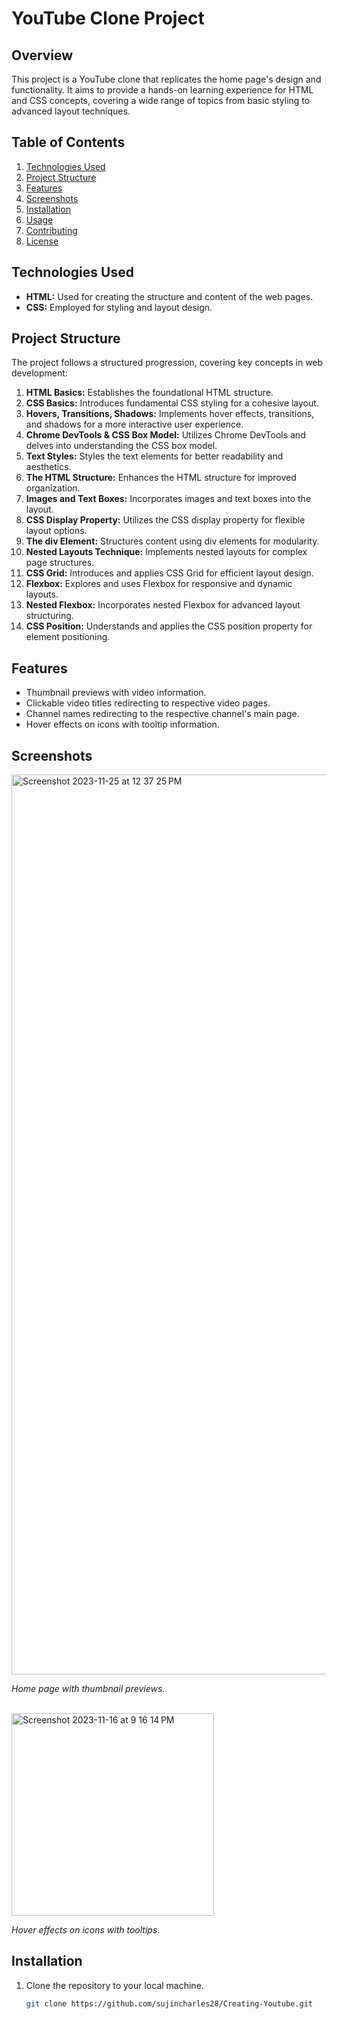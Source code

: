  # YouTube Clone Project

## Overview

This project is a YouTube clone that replicates the home page's design and functionality. It aims to provide a hands-on learning experience for HTML and CSS concepts, covering a wide range of topics from basic styling to advanced layout techniques.

## Table of Contents

1. [Technologies Used](#technologies-used)
2. [Project Structure](#project-structure)
3. [Features](#features)
4. [Screenshots](#screenshots)
5. [Installation](#installation)
6. [Usage](#usage)
7. [Contributing](#contributing)
8. [License](#license)

## Technologies Used

- **HTML:** Used for creating the structure and content of the web pages.
- **CSS:** Employed for styling and layout design.

## Project Structure

The project follows a structured progression, covering key concepts in web development:

1. **HTML Basics:** Establishes the foundational HTML structure.
2. **CSS Basics:** Introduces fundamental CSS styling for a cohesive layout.
3. **Hovers, Transitions, Shadows:** Implements hover effects, transitions, and shadows for a more interactive user experience.
4. **Chrome DevTools & CSS Box Model:** Utilizes Chrome DevTools and delves into understanding the CSS box model.
5. **Text Styles:** Styles the text elements for better readability and aesthetics.
6. **The HTML Structure:** Enhances the HTML structure for improved organization.
7. **Images and Text Boxes:** Incorporates images and text boxes into the layout.
8. **CSS Display Property:** Utilizes the CSS display property for flexible layout options.
9. **The div Element:** Structures content using div elements for modularity.
10. **Nested Layouts Technique:** Implements nested layouts for complex page structures.
11. **CSS Grid:** Introduces and applies CSS Grid for efficient layout design.
12. **Flexbox:** Explores and uses Flexbox for responsive and dynamic layouts.
13. **Nested Flexbox:** Incorporates nested Flexbox for advanced layout structuring.
14. **CSS Position:** Understands and applies the CSS position property for element positioning.

## Features

- Thumbnail previews with video information.
- Clickable video titles redirecting to respective video pages.
- Channel names redirecting to the respective channel's main page.
- Hover effects on icons with tooltip information.

## Screenshots

<img width="1440" alt="Screenshot 2023-11-25 at 12 37 25 PM" src="https://github.com/sujincharles28/Creating-Youtube/assets/103139319/30fbb11f-9cef-443e-ae65-a9075c551646">

*Home page with thumbnail previews.*

<br>

<img width="324" alt="Screenshot 2023-11-16 at 9 16 14 PM" src="https://github.com/sujincharles28/Creating-Youtube/assets/103139319/0803077c-bd3a-4a7a-93de-e466bb0a8c11">

*Hover effects on icons with tooltips.*

## Installation

1. Clone the repository to your local machine.
   ```bash
   git clone https://github.com/sujincharles28/Creating-Youtube.git

